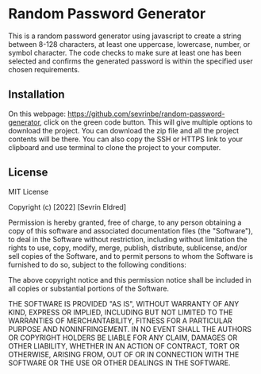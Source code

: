 # Random Password Generator

This is a random password generator using javascript to create a string between 8-128 characters, at least one uppercase, lowercase, number, or symbol character. The code checks to make sure at least one has been selected and confirms the generated password is within the specified user chosen requirements.

## Installation

On this webpage: https://github.com/sevrinbe/random-password-generator, click on the green code button. This will give multiple options to download the project. You can download the zip file and all the project contents will be there. You can also copy the SSH or HTTPS link to your clipboard and use terminal to clone the project to your computer.

## License

MIT License

Copyright (c) [2022] [Sevrin Eldred]

Permission is hereby granted, free of charge, to any person obtaining a copy of this software and associated documentation files (the "Software"), to deal in the Software without restriction, including without limitation the rights to use, copy, modify, merge, publish, distribute, sublicense, and/or sell copies of the Software, and to permit persons to whom the Software is furnished to do so, subject to the following conditions:

The above copyright notice and this permission notice shall be included in all copies or substantial portions of the Software.

THE SOFTWARE IS PROVIDED "AS IS", WITHOUT WARRANTY OF ANY KIND, EXPRESS OR IMPLIED, INCLUDING BUT NOT LIMITED TO THE WARRANTIES OF MERCHANTABILITY, FITNESS FOR A PARTICULAR PURPOSE AND NONINFRINGEMENT. IN NO EVENT SHALL THE AUTHORS OR COPYRIGHT HOLDERS BE LIABLE FOR ANY CLAIM, DAMAGES OR OTHER LIABILITY, WHETHER IN AN ACTION OF CONTRACT, TORT OR OTHERWISE, ARISING FROM, OUT OF OR IN CONNECTION WITH THE SOFTWARE OR THE USE OR OTHER DEALINGS IN THE SOFTWARE.
